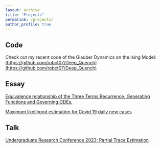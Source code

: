 ```yaml
---
layout: archive
title: "Projects"
permalink: /projects/
author_profile: true
---
```

## Code
Check out my recent code of the Glauber Dynamics on the Ising Model: [https://github.com/robct07/Deep_Quench](https://github.com/robct07/Deep_Quench)

## Essay
[Equivalence relationship of the Three Terms Recurrence, Generating Functions and Governing ODEs.](https://robct07.github.io/files/Exploring_ODE_Project.pdf)

[Maximum likelihood estimation for Covid 19 daily new cases](https://robct07.github.io/files/Statistics_Final_Project___Written_Report.pdf)

## Talk
[Undergraduate Research Conference 2023: Partial Trace Estimation](https://robct07.github.io/files/URC_Presentation_Partial_Trace_Estimation.pdf)